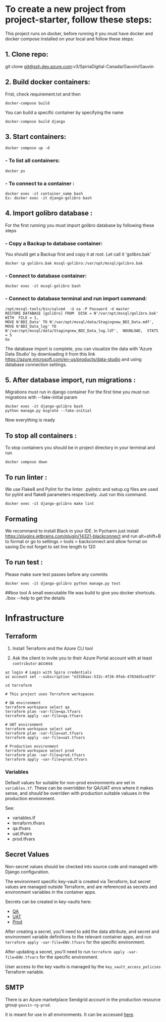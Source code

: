 
# To create a new project from project-starter, follow these steps:

This project runs on docker, before running it you must have docker and docker compose installed on your local and
follow these steps:

## 1. Clone repo:
git clone git@ssh.dev.azure.com:v3/SpiriaDigital-Canada/Gauvin/Gauvin

## 2. Build docker containers:
Frist, check requirement.txt and then
~~~~
docker-compose build
~~~~
You can build a specific container by specifying the name
~~~~
docker-compose build django
~~~~

## 3. Start containers:
~~~~
docker compose up -d
~~~~

### - To list all containers:
~~~~
docker ps
~~~~

### - To connect to a container :
~~~~
docker exec -it container_name bash
Ex: docker exec -it django-golibro bash
~~~~

## 4. Import golibro database :
For the first running you must import golibro database by following these steps

### - Copy a Backup to database container:
You should get a Backup first and copy it at root. Let call it 'golibro.bak'
~~~~
docker cp golibro.bak mssql-golibro:/var/opt/mssql/golibro.bak
~~~~

### - Connect to database container:
~~~~
docker exec -it mssql-golibro bash
~~~~

### - Connect to database terminal and run import command:
~~~~
/opt/mssql-tools/bin/sqlcmd  -U sa -P Password -d master
RESTORE DATABASE [golibro] FROM  DISK = N'/var/opt/mssql/golibro.bak' WITH  FILE = 1,
MOVE N'BDI_Data' TO N'/var/opt/mssql/data/Stagingnew_BDI_Data.mdf',
MOVE N'BDI_Data_log' TO N'/var/opt/mssql/data/Stagingnew_BDI_Data_log.ldf',  NOUNLOAD,  STATS = 5
Go
~~~~
The database import is complete, you can visualize the data with 'Azure Data Studio'
by downloading it from this link https://azure.microsoft.com/en-us/products/data-studio and using
database connection settings.

## 5. After database import, run migrations :
Migrations must run in django container
For the first time you must run migrations with --fake-initial param
~~~~
docker exec -it django-golibro bash
python manage.py migrate --fake-initial
~~~~
Now everything is ready

## To stop all containers :
To stop containers you should be in project directory in your terminal and run
~~~~
docker compose down
~~~~

## To run linter :
We use Flake8 and Pylint for the linter. .pylintrc and setup.cg
files are used for pylint and flake8 parameters respectively.
Just run this command.
~~~~
docker exec -it django-golibro make lint
~~~~

## Formating
We recommand to install Black in your IDE. In Pycharm just install https://plugins.jetbrains.com/plugin/14321-blackconnect
and run alt+shift+B to format
or go to settings > tools >  backconnect and allow format on saving
Do not forget to set line length to 120

## To run test :
Please make sure test passes before any commits
~~~~
docker exec -it django-golibro python manage.py test
~~~~

##box tool
A small executable file was build to give you docker shortcuts. ./box --help to get the details

# Infrastructure

## Terraform

1. Install Terraform and the Azure CLI tool

1. Ask the client to invite you to their Azure Portal account with at least `contributor` access

```
az login # Login with Spira credentials
az account set --subscription "e3316aac-532c-4f26-9feb-4703dd5ce879"

cd terraform

# This project uses Terraform workspaces

# QA environment
terraform workspace select qa
terraform plan -var-file=qa.tfvars
terraform apply -var-file=qa.tfvars

# UAT environment
terraform workspace select uat
terraform plan -var-file=uat.tfvars
terraform apply -var-file=uat.tfvars

# Production environment
terraform workspace select prod
terraform plan -var-file=prod.tfvars
terraform apply -var-file=prod.tfvars
```

### Variables

Default values for suitable for non-prod environments are set in `variables.tf`. These can be overridden for QA/UAT envs where it makes sense, and *should* be overriden with production suitable valuues in the production environment.

See:
- variables.tf
- terraform.tfvars
- qa.tfvars
- uat.tfvars
- prod.tfvars

## Secret Values

Non-secret values should be checked into source code and managed with Django configuration.

The environment specific key-vault is created via Terraform, but secret values are managed outside Terraform, and are referenced as secrets and environment variables in the container apps.

Secrets can be created in key-vaults here:
- [QA](https://portal.azure.com/#@impgauvin.onmicrosoft.com/resource/subscriptions/e3316aac-532c-4f26-9feb-4703dd5ce879/resourceGroups/gauvin-rg-qa/providers/Microsoft.KeyVault/vaults/gauvin-key-vault-qa/secrets)
- [UAT](https://portal.azure.com/#@impgauvin.onmicrosoft.com/resource/subscriptions/e3316aac-532c-4f26-9feb-4703dd5ce879/resourceGroups/gauvin-rg-uat/providers/Microsoft.KeyVault/vaults/gauvin-key-vault-uat/secrets)
- [Prod](https://portal.azure.com/#@impgauvin.onmicrosoft.com/resource/subscriptions/e3316aac-532c-4f26-9feb-4703dd5ce879/resourceGroups/gauvin-rg-prod/providers/Microsoft.KeyVault/vaults/gauvin-key-vault-prod/overview)

After creating a secret, you'll need to add the data attribute, and secret and environment variable definitions to the relevant container apps, and run `terraform apply -var-file=ENV.tfvars` for the specific environment.

After updating a secret, you'll need to run `terraform apply -var-file=ENV.tfvars` for the specific environment.

User access to the key vaults is managed by the `key_vault_access_policies` Terraform variable.

## SMTP

There is an Azure marketplace Sendgrid account in the production resource group `gauvin-rg-prod`.

It is meant for use in all environments. It can be accessed [here](https://portal.azure.com/#@impgauvin.onmicrosoft.com/resource/subscriptions/e3316aac-532c-4f26-9feb-4703dd5ce879/resourceGroups/gauvin-rg-prod/providers/Microsoft.SaaS/resources/gauvin-sendgrid/overview).
